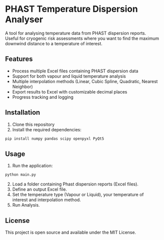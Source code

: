 # PHAST Temperature Dispersion Analyser

A tool for analysing temperature data from PHAST dispersion reports.
Useful for cryogenic risk assessments where you want to find the maximum downwind distance to a temperature of interest.

## Features

- Process multiple Excel files containing PHAST dispersion data
- Support for both vapour and liquid temperature analysis
- Multiple interpolation methods (Linear, Cubic Spline, Quadratic, Nearest Neighbor)
- Export results to Excel with customizable decimal places
- Progress tracking and logging 

## Installation

1. Clone this repository
2. Install the required dependencies:
```bash
pip install numpy pandas scipy openpyxl PyQt5
```

## Usage

1. Run the application:
```bash
python main.py
```

2. Load a folder containing Phast dispersion reports (Excel files).
3. Define an output Excel file.
4. Set the temperature type (Vapour or Liquid), your temperature of interest and interpolation method.
5. Run Analysis.

## License

This project is open source and available under the MIT License. 
